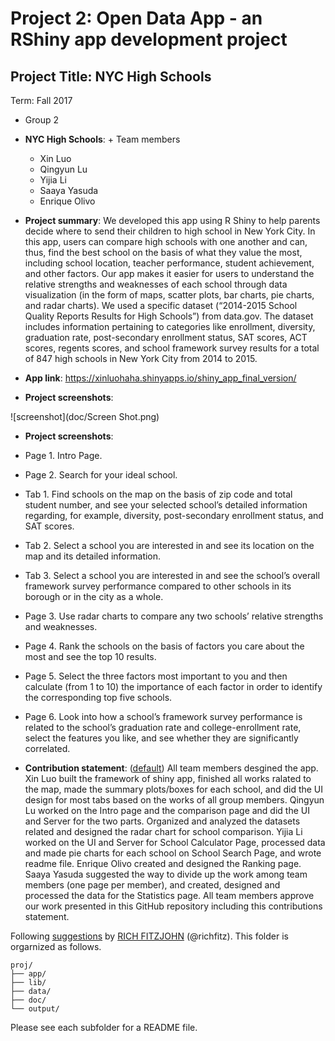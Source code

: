 # Project 2: Open Data App - an RShiny app development project

## Project Title: NYC High Schools
Term: Fall 2017

+ Group 2
+ **NYC High Schools**: + Team members
	+ Xin Luo
	+ Qingyun Lu
	+ Yijia Li
	+ Saaya Yasuda
	+ Enrique Olivo

+ **Project summary**: We developed this app using R Shiny to help parents decide where to send their children to high school in New York City. In this app, users can compare high schools with one another and can, thus, find the best school on the basis of what they value the most, including school location, teacher performance, student achievement, and other factors. Our app makes it easier for users to understand the relative strengths and weaknesses of each school through data visualization (in the form of maps, scatter plots, bar charts, pie charts, and radar charts). We used a specific dataset (“2014-2015 School Quality Reports Results for High Schools”) from data.gov. The dataset includes information pertaining to categories like enrollment, diversity, graduation rate, post-secondary enrollment status, SAT scores, ACT scores, regents scores, and school framework survey results for a total of 847 high schools in New York City from 2014 to 2015.

+ **App link**: 
https://xinluohaha.shinyapps.io/shiny_app_final_version/
+ **Project screenshots**: 

![screenshot](doc/Screen Shot.png)

+ **Project screenshots**: 

+ Page 1. Intro Page.
+ Page 2. Search for your ideal school.
+ Tab 1. Find schools on the map on the basis of zip code and total student number, and see your selected school’s detailed information regarding, for example, diversity, post-secondary enrollment status, and SAT scores.
+ Tab 2. Select a school you are interested in and see its location on the map and its detailed information.
+ Tab 3. Select a school you are interested in and see the school’s overall framework survey performance compared to other schools in its borough or in the city as a whole.
+ Page 3. Use radar charts to compare any two schools’ relative strengths and weaknesses.
+ Page 4. Rank the schools on the basis of factors you care about the most and see the top 10 results.
+ Page 5. Select the three factors most important to you and then calculate (from 1 to 10) the importance of each factor in order to identify the corresponding top five schools.
+ Page 6. Look into how a school’s framework survey performance is related to the school’s graduation rate and college-enrollment rate, select the features you like, and see whether they are significantly correlated.


+ **Contribution statement**: ([default](doc/a_note_on_contributions.md)) All team members desgined the app. Xin Luo built the framework of shiny app, finished all works ralated to the map, made the summary plots/boxes for each school, and did the UI design for most tabs based on the works of all group members. Qingyun Lu worked on the Intro page and the comparison page and did the UI and Server for the two parts. Organized and analyzed the datasets related and designed the radar chart for school comparison. Yijia Li worked on the UI and Server for School Calculator Page, processed data and made pie charts for each school on School Search Page, and wrote readme file. Enrique Olivo created and designed the Ranking page. Saaya Yasuda suggested the way to divide up the work among team members (one page per member), and created, designed and processed the data for the Statistics page. All team members approve our work presented in this GitHub repository including this contributions statement. 

Following [suggestions](http://nicercode.github.io/blog/2013-04-05-projects/) by [RICH FITZJOHN](http://nicercode.github.io/about/#Team) (@richfitz). This folder is orgarnized as follows.

```
proj/
├── app/
├── lib/
├── data/
├── doc/
└── output/
```

Please see each subfolder for a README file.

